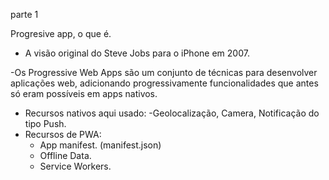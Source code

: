 parte 1

Progresive app, o que é.

- A visão original do Steve Jobs para o iPhone em 2007.

-Os Progressive Web Apps são um conjunto de técnicas para desenvolver aplicações web, adicionando progressivamente funcionalidades que antes só eram possíveis em apps nativos.

- Recursos nativos aqui usado:
    -Geolocalização, Camera, Notificação do tipo Push.
- Recursos de PWA:
     - App manifest. (manifest.json)
     - Offline Data.
     - Service Workers. 